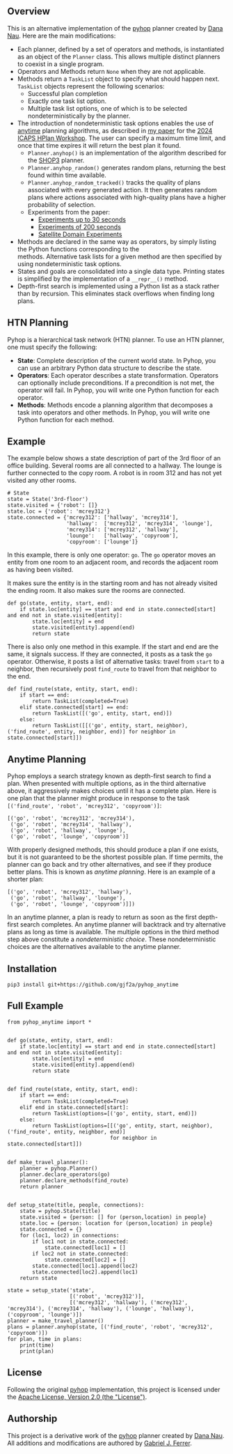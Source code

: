 ## Overview

This is an alternative implementation of the [pyhop](https://bitbucket.org/dananau/pyhop/src/master/)
planner created by [Dana Nau](http://www.cs.umd.edu/~nau/). Here are the main modifications:
* Each planner, defined by a set of operators and methods, is instantiated as 
  an object of the `Planner` class. This allows multiple distinct planners to 
  coexist in a single program.
* Operators and Methods return `None` when they are not applicable.
* Methods return a `TaskList` object to specify what should happen next. 
  `TaskList` objects represent the following scenarios:
  * Successful plan completion
  * Exactly one task list option.
  * Multiple task list options, one of which is to be selected nondeterministically
    by the planner.
* The introduction of nondeterministic task options enables the use of
  [anytime](https://en.wikipedia.org/wiki/Anytime_algorithm) planning 
  algorithms, as described in 
  [my paper](https://icaps24.icaps-conference.org/program/workshops/hplan/HPlan2024_paper_5.pdf) for the [2024 ICAPS HPlan Workshop](https://icaps24.icaps-conference.org/program/workshops/hplan/). 
  The user can specify a maximum time limit, and once that time expires it will return the best plan it found. 
  * `Planner.anyhop()` is an implementation of the algorithm described for the 
    [SHOP3](https://github.com/shop-planner/shop3) planner.
  * `Planner.anyhop_random()` generates random plans, returning the best found within time available.
  * `Planner.anyhop_random_tracked()` tracks the quality of plans associated with every generated action. It 
    then generates random plans where actions associated with high-quality plans have a higher probability of selection.
  * Experiments from the paper:
    * [Experiments up to 30 seconds](https://www.kaggle.com/code/gabrielferrer/bar-plots-for-icaps-hplan-2024-paper)
    * [Experiments of 200 seconds](https://www.kaggle.com/code/gabrielferrer/extended-experiments-for-icaps-hplan-2024-paper)
    * [Satellite Domain Experiments](https://www.kaggle.com/code/gabrielferrer/anyhop-satellite-experiments)
* Methods are declared in the same way as operators, by simply listing the Python functions corresponding to the  
  methods. Alternative task lists for a given method are then specified by using nondeterministic task options.
* States and goals are consolidated into a single data type. Printing states
  is simplified by the implementation of a `__repr__()` method.  
* Depth-first search is implemented using a Python list as a stack rather than by recursion. This eliminates stack 
  overflows when finding long plans.

## HTN Planning

Pyhop is a hierarchical task network (HTN) planner. To use an HTN planner, one must specify the following:

* **State**: Complete description of the current world state. In Pyhop, you can use an arbitrary Python data structure to describe the state.
* **Operators**: Each operator describes a state transformation. Operators can optionally include preconditions. If a precondition is not met, the operator will fail. In Pyhop, you will write one Python function for each operator.
* **Methods**: Methods encode a planning algorithm that decomposes a task into operators and other methods. In Pyhop, you will write one Python function for each method.

## Example

The example below shows a state description of part of the 3rd floor of an office building. 
Several rooms are all connected to a hallway. The lounge is further connected to the copy room.
A robot is in room 312 and has not yet visited any other rooms.

```
# State
state = State('3rd-floor')
state.visited = {'robot': []}
state.loc = {'robot': 'mcrey312'}
state.connected = {'mcrey312': ['hallway', 'mcrey314'], 
                   'hallway':  ['mcrey312', 'mcrey314', 'lounge'], 
                   'mcrey314': ['mcrey312', 'hallway'], 
                   'lounge':   ['hallway', 'copyroom'], 
                   'copyroom': ['lounge']}
```

In this example, there is only one operator: `go`. The `go` operator moves an entity from one room to 
an adjacent room, and records the adjacent room as having been visited.

It makes sure the entity is in the starting room and has not already visited the ending room.
It also makes sure the rooms are connected.

```
def go(state, entity, start, end):
    if state.loc[entity] == start and end in state.connected[start] and end not in state.visited[entity]:
        state.loc[entity] = end
        state.visited[entity].append(end)
        return state
```

There is also only one method in this example. If the start and end are the same, it signals success.
If they are connected, it posts as a task the `go` operator. Otherwise, it posts a list of alternative
tasks: travel from `start` to a neighbor, then recursively post `find_route` to travel from that 
neighbor to the end.

```
def find_route(state, entity, start, end):
    if start == end:
        return TaskList(completed=True)
    elif state.connected[start] == end:
        return TaskList([('go', entity, start, end)])
    else:
        return TaskList([[('go', entity, start, neighbor), ('find_route', entity, neighbor, end)] for neighbor in state.connected[start]])
```

## Anytime Planning

Pyhop employs a search strategy known as depth-first search to find a plan. When presented with multiple options, 
as in the third alternative above, it aggressively makes choices until it has a complete plan. Here is one plan
that the planner might produce in response to the task `[('find_route', 'robot', 'mcrey312', 'copyroom')]`:
```
[('go', 'robot', 'mcrey312', 'mcrey314'), 
 ('go', 'robot', 'mcrey314', 'hallway'), 
 ('go', 'robot', 'hallway', 'lounge'), 
 ('go', 'robot', 'lounge', 'copyroom')]
```

With properly designed methods, this should produce a plan if one exists, but it is not guaranteed to be the 
shortest possible plan. If time permits, the planner can go back and try other alternatives, and see if they 
produce better plans. This is known as *anytime planning*. Here is an example of a shorter plan:

```
[('go', 'robot', 'mcrey312', 'hallway'), 
 ('go', 'robot', 'hallway', 'lounge'), 
 ('go', 'robot', 'lounge', 'copyroom')]])
```

In an anytime planner, a plan is ready to return as soon as the first depth-first search completes. An anytime 
planner will backtrack and try alternative plans as long as time is available. The multiple options in the third
method step above constitute a *nondeterministic choice*. These nondeterministic choices are the alternatives 
available to the anytime planner.

## Installation

```
pip3 install git+https://github.com/gjf2a/pyhop_anytime
```

## Full Example

```
from pyhop_anytime import *


def go(state, entity, start, end):
    if state.loc[entity] == start and end in state.connected[start] and end not in state.visited[entity]:
        state.loc[entity] = end
        state.visited[entity].append(end)
        return state


def find_route(state, entity, start, end):
    if start == end:
        return TaskList(completed=True)
    elif end in state.connected[start]:
        return TaskList(options=[('go', entity, start, end)])
    else:
        return TaskList(options=[[('go', entity, start, neighbor), ('find_route', entity, neighbor, end)]
                                 for neighbor in state.connected[start]])


def make_travel_planner():
    planner = pyhop.Planner()
    planner.declare_operators(go)
    planner.declare_methods(find_route)
    return planner


def setup_state(title, people, connections):
    state = pyhop.State(title)
    state.visited = {person: [] for (person,location) in people}
    state.loc = {person: location for (person,location) in people}
    state.connected = {}
    for (loc1, loc2) in connections:
        if loc1 not in state.connected:
            state.connected[loc1] = []
        if loc2 not in state.connected:
            state.connected[loc2] = []
        state.connected[loc1].append(loc2)
        state.connected[loc2].append(loc1)
    return state
    
state = setup_state('state',
                    [('robot', 'mcrey312')],
                    [('mcrey312', 'hallway'), ('mcrey312', 'mcrey314'), ('mcrey314', 'hallway'), ('lounge', 'hallway'), ('copyroom', 'lounge')])
planner = make_travel_planner()
plans = planner.anyhop(state, [('find_route', 'robot', 'mcrey312', 'copyroom')])
for plan, time in plans:
    print(time)
    print(plan)

```


## License

Following the original 
[pyhop](https://bitbucket.org/dananau/pyhop/src/master/) implementation, 
this project is licensed under the 
[Apache License, Version 2.0 (the "License")](http://www.apache.org/licenses/LICENSE-2.0).

## Authorship

This project is a derivative work of the 
[pyhop](https://bitbucket.org/dananau/pyhop/src/master/)
planner created by [Dana Nau](http://www.cs.umd.edu/~nau/). 
All additions and modifications are authored by 
[Gabriel J. Ferrer](https://github.com/gjf2a).